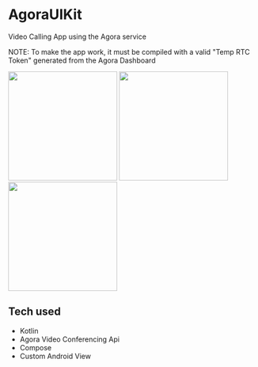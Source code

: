 # AgoraUIKit
Video Calling App using the Agora service

NOTE: To make the app work, it must be compiled with a valid "Temp RTC Token" generated from the Agora Dashboard

[<img src="https://user-images.githubusercontent.com/5157474/188973770-3e6972d6-d187-4dd0-abe4-26dbbd6b2bb2.png" width="220"/>](https://user-images.githubusercontent.com/5157474/188973770-3e6972d6-d187-4dd0-abe4-26dbbd6b2bb2.png)
[<img src="https://user-images.githubusercontent.com/5157474/188973818-6f31e85a-ffce-4410-8114-f98271dcd773.png" width="220"/>](https://user-images.githubusercontent.com/5157474/188973818-6f31e85a-ffce-4410-8114-f98271dcd773.png)
[<img src="https://user-images.githubusercontent.com/5157474/188973895-ec8670ef-e6a7-426c-b3bb-cfbe7e6fde5f.png" width="220"/>](https://user-images.githubusercontent.com/5157474/188973895-ec8670ef-e6a7-426c-b3bb-cfbe7e6fde5f.png)


## Tech used
- Kotlin
- Agora Video Conferencing Api
- Compose
 - Custom Android View
